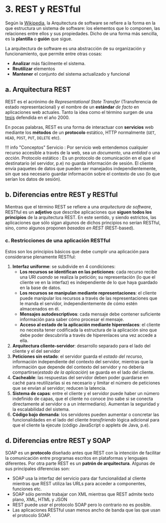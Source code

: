 # 3. REST y RESTful

Según la [Wikipedia](https://en.wikipedia.org/wiki/Software_architecture), la Arquitectura de software se refiere a la forma en la que estructura un sistema de software: los elementos que lo componen, las relaciones entre ellos y sus propiedades. Dicho de una forma más sencilla, es la **plantilla** o **guión** que sigue.

La arquitectura de software es una abstracción de su organización y funcionamiento, que permite entre otras cosas:

- **Analizar** más fácilmente el sistema.
- **Reutilizar** elementos
- **Mantener** el conjunto del sistema actualizado y funcional

## a. Arquitectura REST

REST es el acrónimo de _Representational State Transfer_ (Transferencia de estado representacional) y el nombre de un **estándar** _de facto_ en aplicaciones web actuales. Tanto la idea como el término surgen de una [tesis](http://www.ics.uci.edu/~fielding/pubs/dissertation/rest_arch_style.htm) defendida en el año 2000.

En pocas palabras, REST es una forma de interactuar con **servicios** web mediante los **métodos** de un **protocolo** estático, HTTP normalmente (`GET`, `HEAD`, `POST`, `PUT`, `DELETE` etc).

!!! info "Conceptos"
    Servicio
    :   Por servicio web entendemos cualquier recurso accesible a través de la web, sea un _documento_, una _entidad_ o una _acción_.
    Protocolo estático
    :   Es un protocolo de comunicación en el que el destinatario (el servidor, p.e) no guarda información de sesión. El cliente envía paquetes de datos que pueden ser manejados independientemente, sin que sea necesario guardar información sobre el contexto de uso (lo que serían los datos de sesión).

## b. Diferencias entre REST y RESTful

Mientras que el término REST se refiere a una _arquitectura de software_, RESTful es un **adjetivo** que describe aplicaciones que **siguen todos los principios** de la arquitectura REST. En este sentido, y siendo estrictos, las aplicaciones que sólo sigan algunos de dichos principios no serían RESTful, sino, como algunos proponen _basadas en REST_ (REST-based).

### c. Restricciones de una aplicación RESTful

Estos son los principios básicos que debe cumplir una aplicación para considerarse plenamente RESTful:

1. **Interfaz uniforme**: se subdivide en 4 condiciones:
    - **Los recursos se identifican en las peticiones**: cada recurso recibe una URI _cuando_ se realiza la petición; su representación (lo que el cliente ve en la interfaz) es independiente de lo que haya guardado en la base de datos.
    - **Los recursos se manipulan mediante representaciones**: el cliente puede manipular los recursos a través de las representaciones que le manda el servidor, independientemente de cómo estén almacenados en él.
    - **Mensajes autodescriptivos**: cada mensaje debe contener suficiente información para saber cómo procesar el mensaje.
    - **Acceso al estado de la aplicación mediante hiperenlaces**: el cliente no necesita tener codificada la estructura de la aplicación sino que debe poder descubrirla a través de hiperenlaces una vez accede a ella.
2. **Arquitectura cliente-servidor**: desarrollo separado para el lado del cliente y el del servidor
3. **Peticiones sin estado**: el servidor guarda el _estado del recurso_, información independiente del contexto del servidor, mientras que la información que depende del contexto del servidor y no debería compartirse(_estado de la aplicación_) se guarda en el lado del cliente.
4. **Cacheable**: las respuestas del servidor deben poder guardarse en caché para reutilizarlas si es necesario y limitar el número de peticiones que se envían al servidor; reducen la latencia.
5. **Sistema de capas**: entre el cliente y el servidor puede haber un número indefinido de capas, que el cliente no conoce (no sabe si se conecta directamente al servidor o a un intermediario). Aumentan la seguridad y la escalabilidad del sistema.
6. **Código bajo demanda**: los servidores pueden aumentar o concretar las funcionalidades en el lado del cliente _transfiriendo_ lógica adicional para que el cliente la ejecute (código JavaScript o applets de Java, p.e).

## d. Diferencias entre REST y SOAP

SOAP es un **protocolo** diseñado antes que REST con la intención de facilitar la comunicación entre programas escritos en plataformas y lenguajes diferentes. Por otra parte REST es un **patrón de arquitectura**. Algunas de sus principales diferencias son:

- SOAP usa la interfaz del servicio para dar funcionalidad al cliente mientras que REST utiliza las URLs para acceder a componentes, funciones etc.
- SOAP sólo permite trabajar con XML mientras que REST admite texto plano, XML, HTML y JSON
- REST puede _usar_ el protocolo SOAP pero lo contrario no es posible.
- Las aplicaciones RESTful usan menos ancho de banda que las que usan el protocolo SOAP.
